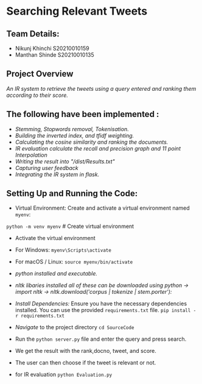 # Searching Relevant Tweets 
## Team Details:

- Nikunj Khinchi S20210010159
- Manthan Shinde S20210010135

## Project Overview

*An IR system to retrieve the tweets using a query entered and ranking them according to their score.*

## The following have been implemented :
- *Stemming, Stopwords removal, Tokenisation.*
- *Building the inverted index, and tfidf weighting.*
- *Calculating the cosine similarity and ranking the documents.*
- *IR evaluation calculate the recall and precision graph and 11 point Interpolation*
- *Writing the result into "/dist/Results.txt"*
- *Capturing user feedback*
- *Integrating the IR system in flask.*

## Setting Up and Running the Code:

- Virtual Environment:
Create and activate a virtual environment named `myenv`:

`python -m venv myenv`   # Create virtual environment
- Activate the virtual environment
- For Windows:
`myenv\Scripts\activate`
-  For macOS / Linux:
`source myenv/bin/activate`


 - *python installed and executable.*

 - *nltk libaries installed all of these can be downloaded using python -> import nltk -> nltk.download('corpus | tokenize | stem.porter'):*

 - *Install Dependencies:* Ensure you have the necessary dependencies installed. You can use the provided `requirements.txt` file. `pip install -r requirements.txt`

 - *Navigate* to the project directory `cd SourceCode`

 - Run the `python server.py` file and enter the query and press search.
 - We get the result with the rank,docno, tweet, and score.
 - The user can then choose if the tweet is relevant or not.
 - for IR evaluation `python Evaluation.py`
